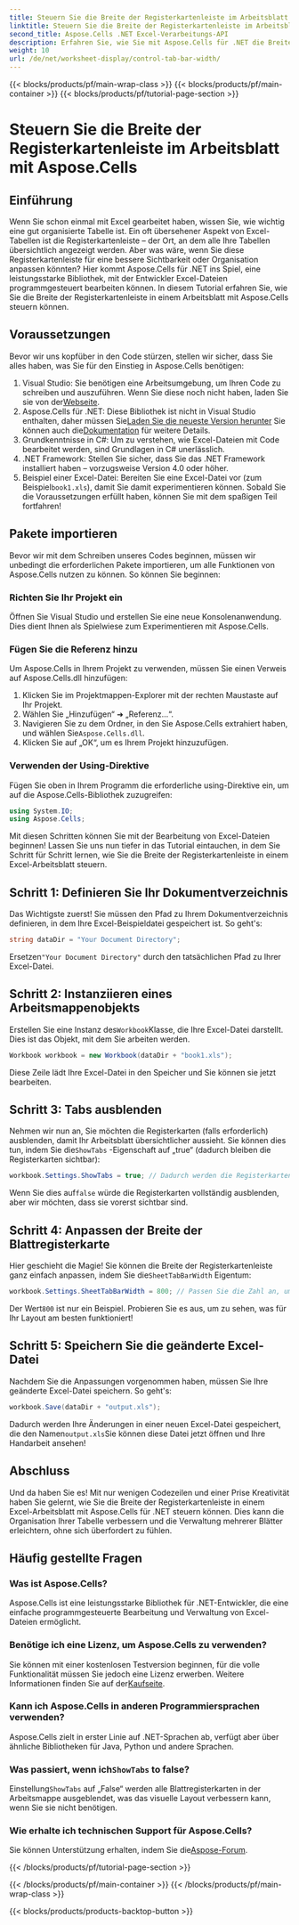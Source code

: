 ```yaml
---
title: Steuern Sie die Breite der Registerkartenleiste im Arbeitsblatt mit Aspose.Cells
linktitle: Steuern Sie die Breite der Registerkartenleiste im Arbeitsblatt mit Aspose.Cells
second_title: Aspose.Cells .NET Excel-Verarbeitungs-API
description: Erfahren Sie, wie Sie mit Aspose.Cells für .NET die Breite der Registerkartenleiste in Excel-Arbeitsblättern steuern – eine Schritt-für-Schritt-Anleitung mit nützlichen Beispielen.
weight: 10
url: /de/net/worksheet-display/control-tab-bar-width/
---
```


{{< blocks/products/pf/main-wrap-class >}}
{{< blocks/products/pf/main-container >}}
{{< blocks/products/pf/tutorial-page-section >}}

# Steuern Sie die Breite der Registerkartenleiste im Arbeitsblatt mit Aspose.Cells

## Einführung
Wenn Sie schon einmal mit Excel gearbeitet haben, wissen Sie, wie wichtig eine gut organisierte Tabelle ist. Ein oft übersehener Aspekt von Excel-Tabellen ist die Registerkartenleiste – der Ort, an dem alle Ihre Tabellen übersichtlich angezeigt werden. Aber was wäre, wenn Sie diese Registerkartenleiste für eine bessere Sichtbarkeit oder Organisation anpassen könnten? Hier kommt Aspose.Cells für .NET ins Spiel, eine leistungsstarke Bibliothek, mit der Entwickler Excel-Dateien programmgesteuert bearbeiten können. In diesem Tutorial erfahren Sie, wie Sie die Breite der Registerkartenleiste in einem Arbeitsblatt mit Aspose.Cells steuern können. 
## Voraussetzungen
Bevor wir uns kopfüber in den Code stürzen, stellen wir sicher, dass Sie alles haben, was Sie für den Einstieg in Aspose.Cells benötigen:
1.  Visual Studio: Sie benötigen eine Arbeitsumgebung, um Ihren Code zu schreiben und auszuführen. Wenn Sie diese noch nicht haben, laden Sie sie von der[Webseite](https://visualstudio.microsoft.com/).
2.  Aspose.Cells für .NET: Diese Bibliothek ist nicht in Visual Studio enthalten, daher müssen Sie[Laden Sie die neueste Version herunter](https://releases.aspose.com/cells/net/) Sie können auch die[Dokumentation](https://reference.aspose.com/cells/net/) für weitere Details.
3. Grundkenntnisse in C#: Um zu verstehen, wie Excel-Dateien mit Code bearbeitet werden, sind Grundlagen in C# unerlässlich.
4. .NET Framework: Stellen Sie sicher, dass Sie das .NET Framework installiert haben – vorzugsweise Version 4.0 oder höher.
5.  Beispiel einer Excel-Datei: Bereiten Sie eine Excel-Datei vor (zum Beispiel`book1.xls`), damit Sie damit experimentieren können.
Sobald Sie die Voraussetzungen erfüllt haben, können Sie mit dem spaßigen Teil fortfahren!
## Pakete importieren
Bevor wir mit dem Schreiben unseres Codes beginnen, müssen wir unbedingt die erforderlichen Pakete importieren, um alle Funktionen von Aspose.Cells nutzen zu können. So können Sie beginnen:
### Richten Sie Ihr Projekt ein
Öffnen Sie Visual Studio und erstellen Sie eine neue Konsolenanwendung. Dies dient Ihnen als Spielwiese zum Experimentieren mit Aspose.Cells.
### Fügen Sie die Referenz hinzu
Um Aspose.Cells in Ihrem Projekt zu verwenden, müssen Sie einen Verweis auf Aspose.Cells.dll hinzufügen:
1. Klicken Sie im Projektmappen-Explorer mit der rechten Maustaste auf Ihr Projekt.
2. Wählen Sie „Hinzufügen“ ➜ „Referenz…“.
3.  Navigieren Sie zu dem Ordner, in den Sie Aspose.Cells extrahiert haben, und wählen Sie`Aspose.Cells.dll`.
4. Klicken Sie auf „OK“, um es Ihrem Projekt hinzuzufügen.
### Verwenden der Using-Direktive
Fügen Sie oben in Ihrem Programm die erforderliche using-Direktive ein, um auf die Aspose.Cells-Bibliothek zuzugreifen:
```csharp
using System.IO;
using Aspose.Cells;
```
Mit diesen Schritten können Sie mit der Bearbeitung von Excel-Dateien beginnen!
Lassen Sie uns nun tiefer in das Tutorial eintauchen, in dem Sie Schritt für Schritt lernen, wie Sie die Breite der Registerkartenleiste in einem Excel-Arbeitsblatt steuern.
## Schritt 1: Definieren Sie Ihr Dokumentverzeichnis
Das Wichtigste zuerst! Sie müssen den Pfad zu Ihrem Dokumentverzeichnis definieren, in dem Ihre Excel-Beispieldatei gespeichert ist. So geht's:
```csharp
string dataDir = "Your Document Directory";
```
 Ersetzen`"Your Document Directory"` durch den tatsächlichen Pfad zu Ihrer Excel-Datei.
## Schritt 2: Instanziieren eines Arbeitsmappenobjekts
 Erstellen Sie eine Instanz des`Workbook`Klasse, die Ihre Excel-Datei darstellt. Dies ist das Objekt, mit dem Sie arbeiten werden.
```csharp
Workbook workbook = new Workbook(dataDir + "book1.xls");
```
Diese Zeile lädt Ihre Excel-Datei in den Speicher und Sie können sie jetzt bearbeiten.
## Schritt 3: Tabs ausblenden
 Nehmen wir nun an, Sie möchten die Registerkarten (falls erforderlich) ausblenden, damit Ihr Arbeitsblatt übersichtlicher aussieht. Sie können dies tun, indem Sie die`ShowTabs` -Eigenschaft auf „true“ (dadurch bleiben die Registerkarten sichtbar):
```csharp
workbook.Settings.ShowTabs = true; // Dadurch werden die Registerkarten nicht ausgeblendet, aber es ist eine gute Erinnerung für uns selbst!
```
 Wenn Sie dies auf`false` würde die Registerkarten vollständig ausblenden, aber wir möchten, dass sie vorerst sichtbar sind.
## Schritt 4: Anpassen der Breite der Blattregisterkarte
 Hier geschieht die Magie! Sie können die Breite der Registerkartenleiste ganz einfach anpassen, indem Sie die`SheetTabBarWidth` Eigentum:
```csharp
workbook.Settings.SheetTabBarWidth = 800; // Passen Sie die Zahl an, um die Breite zu ändern
```
 Der Wert`800` ist nur ein Beispiel. Probieren Sie es aus, um zu sehen, was für Ihr Layout am besten funktioniert!
## Schritt 5: Speichern Sie die geänderte Excel-Datei
Nachdem Sie die Anpassungen vorgenommen haben, müssen Sie Ihre geänderte Excel-Datei speichern. So geht's:
```csharp
workbook.Save(dataDir + "output.xls");
```
 Dadurch werden Ihre Änderungen in einer neuen Excel-Datei gespeichert, die den Namen`output.xls`Sie können diese Datei jetzt öffnen und Ihre Handarbeit ansehen!
## Abschluss
Und da haben Sie es! Mit nur wenigen Codezeilen und einer Prise Kreativität haben Sie gelernt, wie Sie die Breite der Registerkartenleiste in einem Excel-Arbeitsblatt mit Aspose.Cells für .NET steuern können. Dies kann die Organisation Ihrer Tabelle verbessern und die Verwaltung mehrerer Blätter erleichtern, ohne sich überfordert zu fühlen. 
## Häufig gestellte Fragen
### Was ist Aspose.Cells?
Aspose.Cells ist eine leistungsstarke Bibliothek für .NET-Entwickler, die eine einfache programmgesteuerte Bearbeitung und Verwaltung von Excel-Dateien ermöglicht.
### Benötige ich eine Lizenz, um Aspose.Cells zu verwenden?
 Sie können mit einer kostenlosen Testversion beginnen, für die volle Funktionalität müssen Sie jedoch eine Lizenz erwerben. Weitere Informationen finden Sie auf der[Kaufseite](https://purchase.aspose.com/buy).
### Kann ich Aspose.Cells in anderen Programmiersprachen verwenden?
Aspose.Cells zielt in erster Linie auf .NET-Sprachen ab, verfügt aber über ähnliche Bibliotheken für Java, Python und andere Sprachen.
###  Was passiert, wenn ich`ShowTabs` to false?
 Einstellung`ShowTabs` auf „False“ werden alle Blattregisterkarten in der Arbeitsmappe ausgeblendet, was das visuelle Layout verbessern kann, wenn Sie sie nicht benötigen.
### Wie erhalte ich technischen Support für Aspose.Cells?
Sie können Unterstützung erhalten, indem Sie die[Aspose-Forum](https://forum.aspose.com/c/cells/9).

{{< /blocks/products/pf/tutorial-page-section >}}

{{< /blocks/products/pf/main-container >}}
{{< /blocks/products/pf/main-wrap-class >}}

{{< blocks/products/products-backtop-button >}}

